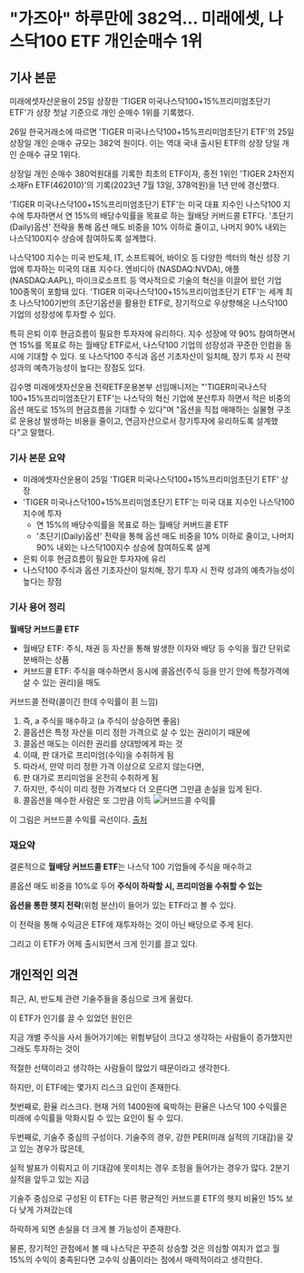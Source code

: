 # "가즈아" 하루만에 382억… 미래에셋, 나스닥100 ETF 개인순매수 1위

## 기사 본문
미래에셋자산운용이 25일 상장한 'TIGER 미국나스닥100+15%프리미엄초단기 ETF'가 상장 첫날 기준으로 개인 순매수 1위를 기록했다.

26일 한국거래소에 따르면 'TIGER 미국나스닥100+15%프리미엄초단기 ETF'의 25일 상장일 개인 순매수 규모는 382억 원이다. 이는 역대 국내 출시된 ETF의 상장 당일 개인 순매수 규모 1위다.

상장일 개인 순매수 380억원대를 기록한 최초의 ETF이자, 종전 1위인 'TIGER 2차전지소재Fn ETF(462010)'의 기록(2023년 7월 13일, 378억원)을 1년 만에 경신했다.

'TIGER 미국나스닥100+15%프리미엄초단기 ETF'는 미국 대표 지수인 나스닥100 지수에 투자하면서 연 15%의 배당수익률을 목표로 하는 월배당 커버드콜 ETF다. '초단기(Daily)옵션' 전략을 통해 옵션 매도 비중을 10% 이하로 줄이고, 나머지 90% 내외는 나스닥100지수 상승에 참여하도록 설계했다.

나스닥100 지수는 미국 반도체, IT, 소프트웨어, 바이오 등 다양한 섹터의 혁신 성장 기업에 투자하는 미국의 대표 지수다. 엔비디아 (NASDAQ:NVDA), 애플 (NASDAQ:AAPL), 마이크로소프트 등 역사적으로 기술의 혁신을 이끌어 왔던 기업 100종목이 포함돼 있다. 'TIGER 미국나스닥100+15%프리미엄초단기 ETF'는 세계 최초 나스닥100기반의 초단기옵션을 활용한 ETF로, 장기적으로 우상향해온 나스닥100 기업의 성장성에 투자할 수 있다.

특히 은퇴 이후 현금흐름이 필요한 투자자에 유리하다. 지수 성장에 약 90% 참여하면서 연 15%를 목표로 하는 월배당 ETF로서, 나스닥100 기업의 성장성과 꾸준한 인컴을 동시에 기대할 수 있다. 또 나스닥100 주식과 옵션 기초자산이 일치해, 장기 투자 시 전략 성과의 예측가능성이 높다는 장점도 있다.

김수명 미래에셋자산운용 전략ETF운용본부 선임매니저는 "'TIGER미국나스닥100+15%프리미엄초단기 ETF'는 나스닥의 혁신 기업에 분산투자 하면서 적은 비중의 옵션 매도로 15%의 현금흐름을 기대할 수 있다"며 "옵션을 직접 매매하는 실물형 구조로 운용상 발생하는 비용을 줄이고, 연금자산으로서 장기투자에 유리하도록 설계했다"고 말했다.

### 기사 본문 요약
- 미래에셋자산운용이 25일 'TIGER 미국나스닥100+15%프리미엄초단기 ETF' 상장
- 'TIGER 미국나스닥100+15%프리미엄초단기 ETF'는 미국 대표 지수인 나스닥100 지수에 투자
    * 연 15%의 배당수익률을 목표로 하는 월배당 커버드콜 ETF 
    * '초단기(Daily)옵션' 전략을 통해 옵션 매도 비중을 10% 이하로 줄이고, 나머지 90% 내외는 나스닥100지수 상승에 참여하도록 설계
- 은퇴 이후 현금흐름이 필요한 투자자에 유리
- 나스닥100 주식과 옵션 기초자산이 일치해, 장기 투자 시 전략 성과의 예측가능성이 높다는 장점

### 기사 용어 정리
**월배당 커브드콜 ETF**

- 월배당 ETF: 주식, 채권 등 자산을 통해 발생한 이자와 배당 등 수익을 월간 단위로 분배하는 상품
- 커브드콜 ETF: 주식을 매수하면서 동시에 콜옵션(주식 등을 만기 안에 특정가격에 살 수 있는 권리)을 매도

커브드콜 전략(콜이긴 한데 수익률이 휜 느낌)

1. 즉, a 주식을 매수하고 (a 주식이 상승하면 좋음)
2. 콜옵션은 특정 자산을 미리 정한 가격으로 살 수 있는 권리이기 때문에
3. 콜옵션 매도는 이러한 권리를 상대방에게 파는 것
4. 이때, 판 대가로 프리미엄(수익)을 수취하게 됨
5. 따라서, 만약 미리 정한 가격 이상으로 오르지 않는다면,
6. 판 대가로 프리미엄을 온전히 수취하게 됨
7. 하지만, 주식이 미리 정한 가격보다 더 오른다면 그만큼 손실을 입게 된다.
8. 콜옵션을 매수한 사람은 또 그만큼 이득
![커브드콜 수익률](https://miro.medium.com/v2/resize:fit:1400/format:webp/1*z7Q5PeUgNH1XNxzDyxVWWw.png)

이 그림은 커브드콜 수익률 곡선이다. [출처](https://medium.com/daily-defi-digest/ribbon-finance-%ED%83%88%EC%A4%91%EC%95%99%ED%99%94-%EA%B5%AC%EC%A1%B0%ED%99%94-%EC%83%81%ED%92%88-%ED%94%84%EB%A1%9C%ED%86%A0%EC%BD%9C-46f5f1b45c5f)

### 재요약

결론적으로 **월배당 커브드콜 ETF**는 나스닥 100 기업들에 주식을 매수하고

콜옵션 매도 비중을 10%로 두어 **주식이 하락할 시, 프리미엄을 수취할 수 있는**

**옵션을 통한 헷지 전략**(위험 분산)이 들어가 있는 ETF라고 볼 수 있다.

이 전략을 통해 수익금은 ETF에 재투자하는 것이 아닌 배당으로 주게 된다.

그리고 이 ETF가 어제 출시되면서 크게 인기를 끌고 있다.

## 개인적인 의견
최근, AI, 반도체 관련 기술주들을 중심으로 크게 올랐다.

이 ETF가 인기를 끌 수 있었던 원인은

지금 개별 주식을 사서 들어가기에는 위험부담이 크다고 생각하는 사람들이 증가했지만 그래도 투자하는 것이

적절한 선택이라고 생각하는 사람들이 많았기 때문이라고 생각한다.

하지만, 이 ETF에는 몇가지 리스크 요인이 존재한다.

첫번째로, 환율 리스크다. 현재 거의 1400원에 육박하는 환율은 나스닥 100 수익률은 미래에 수익률을 악화시킬 수 있는 요인이 될 수 있다.

두번째로, 기술주 중심의 구성이다. 기술주의 경우, 강한 PER(미래 실적의 기대감)을 갖고 있는 경우가 많은데,

실적 발표가 이뤄지고 이 기대감에 못미치는 경우 조정을 들어가는 경우가 많다. 2분기 실적을 앞두고 있는 지금

기술주 중심으로 구성된 이 ETF는 다른 평균적인 커브드콜 ETF의 헷지 비율인 15% 보다 낮게 가져갔는데

하락하게 되면 손실을 더 크게 볼 가능성이 존재한다.

물론, 장기적인 관점에서 볼 때 나스닥은 꾸준히 상승할 것은 의심할 여지가 없고 월 15%의 수익이 충족된다면 고수익 상품이라는 점에서 매력적이라고 생각한다.